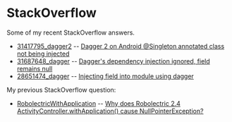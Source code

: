 # StackOverflow

Some of my recent StackOverflow answers.

- [31417795_dagger2](31417795_dagger2/) -- [Dagger 2 on Android @Singleton annotated class not being injected](http://stackoverflow.com/questions/31417795/dagger-2-on-android-singleton-annotated-class-not-being-injected)
- [31687648_dagger](31687648_dagger/) -- [Dagger's dependency injection ignored, field remains null](http://stackoverflow.com/questions/31687648/daggers-dependency-injection-ignored-field-remains-null)
- [28651474_dagger](28651474_dagger/) -- [Injecting field into module using dagger](http://stackoverflow.com/a/28664301/283595)

My previous StackOverflow question:

- [RobolectricWithApplication](RobolectricWithApplication/) -- [Why does Robolectric 2.4 ActivityController.withApplication() cause NullPointerException?](http://stackoverflow.com/questions/28825317/)
